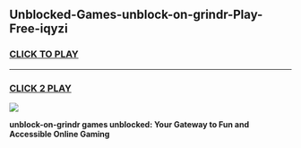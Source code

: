 
## Unblocked-Games-unblock-on-grindr-Play-Free-iqyzi
<h3>
<a href="https://premium76.site?title=unblock-on-grindr&ref=21A">CLICK TO PLAY</a></h3>
<hr>

<h3>
<a href="https://premium76.site?title=unblock-on-grindr&ref=21A">CLICK 2 PLAY</a>
  
</h3>

<a href="https://premium76.site?title=unblock-on-grindr&ref=21A"><img src="https://clearcache.store/games.png"></a>


**unblock-on-grindr games unblocked: Your Gateway to Fun and Accessible Online Gaming**

